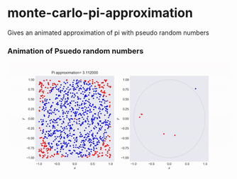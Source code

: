 # monte-carlo-pi-approximation
Gives an animated approximation of pi with pseudo random numbers

### Animation of Psuedo random numbers
![pi](https://github.com/timothypholmes/monte-carlo-pi-approximation/blob/master/pi.gif)
